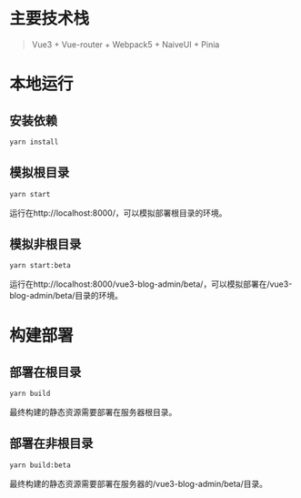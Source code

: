 # 主要技术栈

> Vue3 + Vue-router + Webpack5 + NaiveUI + Pinia

# 本地运行

## 安装依赖

```bash
yarn install
```

## 模拟根目录

```sh
yarn start
```

运行在http://localhost:8000/，可以模拟部署根目录的环境。

## 模拟非根目录

```sh
yarn start:beta
```

运行在http://localhost:8000/vue3-blog-admin/beta/，可以模拟部署在/vue3-blog-admin/beta/目录的环境。

# 构建部署

## 部署在根目录

```sh
yarn build
```

最终构建的静态资源需要部署在服务器根目录。

## 部署在非根目录

```sh
yarn build:beta
```

最终构建的静态资源需要部署在服务器的/vue3-blog-admin/beta/目录。
